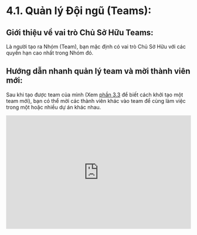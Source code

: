 # 4.1. Quản lý Đội ngũ (Teams):

## Giới thiệu về vai trò Chủ Sở Hữu Teams:

Là người tạo ra Nhóm (Team), bạn mặc định có vai trò Chủ Sở Hữu với các quyền hạn cao nhất trong Nhóm đó.

## Hướng dẫn nhanh quản lý team và mời thành viên mới:

Sau khi tạo được team của mình (Xem [phần 3.3](/basics/project-management) để biết cách khởi tạo một team mới), bạn có thể mời các thành viên khác vào team để cùng làm việc trong một hoặc nhiều dự án khác nhau.

<div style="width: 100%; height: 0; position: relative; padding-bottom: 61.3%;">
  <iframe src="https://cdn.iframe.ly/qPHGY4F1" 
          style="width: 100%; height: 100%; position: absolute; top: 0; left: 0; border: 0;" 
          allowfullscreen 
          allow="clipboard-write; fullscreen">
  </iframe>
</div>

